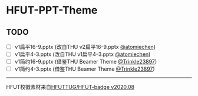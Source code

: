 # HFUT-PPT-Theme

## TODO

- [ ] v1扁平16-9.pptx (改自THU v2扁平16-9.pptx [@atomiechen](https://github.com/atomiechen/THU-PPT-Theme))
- [ ] v1扁平4-3.pptx   (改自THU v1扁平4-3.pptx [@atomiechen](https://github.com/atomiechen/THU-PPT-Theme))
- [ ] v1简约16-9.pptx (借鉴THU Beamer Theme [@Trinkle23897](https://github.com/tuna/THU-Beamer-Theme))
- [ ] v1简约4-3.pptx   (借鉴THU Beamer Theme [@Trinkle23897](https://github.com/tuna/THU-Beamer-Theme))

---

HFUT校徽素材来自[HFUTTUG/HFUT-badge v2020.08](https://github.com/HFUTTUG/HFUT-badge/tree/v2020.08)
